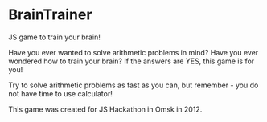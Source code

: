 BrainTrainer
============

JS game to train your brain!

Have you ever wanted to solve arithmetic problems in mind? Have you ever wondered how to train your brain? 
If the answers are YES, this game is for you! 

Try to solve arithmetic problems as fast as you can, but remember - you do not have time to use calculator!

This game was created for JS Hackathon in Omsk in 2012.

